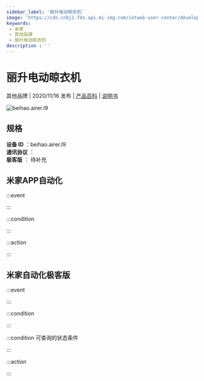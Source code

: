 ```yaml
---
sidebar_label: '丽升电动晾衣机'
image: 'https://cdn.cnbj1.fds.api.mi-img.com/iotweb-user-center/developer_1679047808282HXEMH0Uv.png?GalaxyAccessKeyId=AKVGLQWBOVIRQ3XLEW&Expires=9223372036854775807&Signature=K/Bd7JSqT73C5O7ogy75CZTEXks='
keywords: 
 - 米家
 - 其他品牌
 - 丽升电动晾衣机
description : ''
---
```

# 丽升电动晾衣机

其他品牌 | 2020/11/16 发布 | [产品百科](https://home.mi.com/webapp/content/baike/product/index.html?model=beihao.airer.l9/) | [说明书](https://home.mi.com/views/introduction.html?model=beihao.airer.l9&region=cn)

![beihao.airer.l9](https://cdn.cnbj1.fds.api.mi-img.com/iotweb-user-center/developer_1679047808282HXEMH0Uv.png?GalaxyAccessKeyId=AKVGLQWBOVIRQ3XLEW&Expires=9223372036854775807&Signature=K/Bd7JSqT73C5O7ogy75CZTEXks=)

## 规格  
> 
**设备 ID** ：beihao.airer.l9  
**通讯协议** ：  
**极客版**  ： 待补充 


## 米家APP自动化  

:::event  

:::

:::condition  

:::

:::action   

:::

## 米家自动化极客版  

:::event  

:::

:::condition  

:::

:::condition 可查询的状态条件  

:::

:::action  

:::

        
